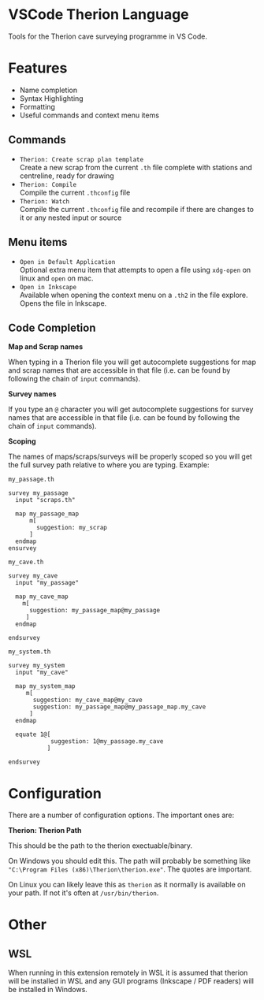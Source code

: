 # VSCode Therion Language

Tools for the Therion cave surveying programme in VS Code.

# Features

- Name completion
- Syntax Highlighting
- Formatting
- Useful commands and context menu items

## Commands

- `Therion: Create scrap plan template`  
  Create a new scrap from the current `.th` file complete with stations and centreline, ready for drawing
- `Therion: Compile`  
  Compile the current `.thconfig` file
- `Therion: Watch`  
  Compile the current `.thconfig` file and recompile if there are changes to it or any nested input or source

## Menu items

- `Open in Default Application`  
  Optional extra menu item that attempts to open a file using `xdg-open` on linux and `open` on mac.
- `Open in Inkscape`  
  Available when opening the context menu on a `.th2` in the file explore. Opens the file in Inkscape.

## Code Completion

**Map and Scrap names**

When typing in a Therion file you will get autocomplete suggestions for map and scrap names that are accessible in that file (i.e. can be found by following the chain of `input` commands).

**Survey names**

If you type an `@` character you will get autocomplete suggestions for survey names that are accessible in that file (i.e. can be found by following the chain of `input` commands).

**Scoping**

The names of maps/scraps/surveys will be properly scoped so you will get the full survey path relative to where you are typing. Example:

`my_passage.th`

```
survey my_passage
  input "scraps.th"

  map my_passage_map
      m[
        suggestion: my_scrap
      ]
  endmap
ensurvey
```

`my_cave.th`

```
survey my_cave
  input "my_passage"

  map my_cave_map
    m[
      suggestion: my_passage_map@my_passage
     ]
  endmap

endsurvey
```

`my_system.th`

```
survey my_system
  input "my_cave"

  map my_system_map
     m[
       suggestion: my_cave_map@my_cave
       suggestion: my_passage_map@my_passage_map.my_cave
      ]
  endmap

  equate 1@[
            suggestion: 1@my_passage.my_cave
           ]

endsurvey
```

# Configuration

There are a number of configuration options. The important ones are:

**Therion: Therion Path**

This should be the path to the therion exectuable/binary.

On Windows you should edit this. The path will probably be something like `"C:\Program Files (x86)\Therion\therion.exe"`. The quotes are important.

On Linux you can likely leave this as `therion` as it normally is available on your path. If not it's often at `/usr/bin/therion`.

# Other

## WSL

When running in this extension remotely in WSL it is assumed that therion will be installed in WSL and any GUI programs (Inkscape / PDF readers) will be installed in Windows.
